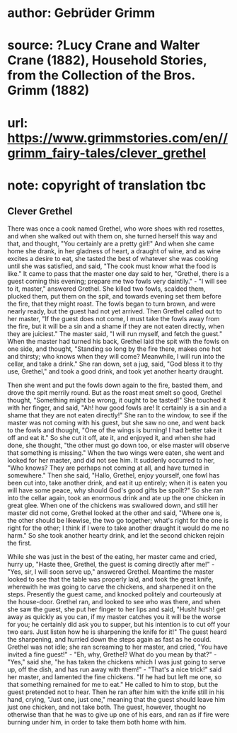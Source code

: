 # author: Gebrüder Grimm
# source: ?Lucy Crane and Walter Crane (1882), Household Stories, from the Collection of the Bros. Grimm (1882)
# url: https://www.grimmstories.com/en//grimm_fairy-tales/clever_grethel
# note: copyright of translation tbc

## Clever Grethel 

There was once a cook named Grethel, who wore shoes with red rosettes,
and when she walked out with them on, she turned herself this way and
that, and thought, "You certainly are a pretty girl!" And when she
came home she drank, in her gladness of heart, a draught of wine, and as
wine excites a desire to eat, she tasted the best of whatever she was
cooking until she was satisfied, and said, "The cook must know what the
food is like."
It came to pass that the master one day said to her, "Grethel, there is
a guest coming this evening; prepare me two fowls very daintily." - "I
will see to it, master," answered Grethel. She killed two fowls,
scalded them, plucked them, put them on the spit, and towards evening
set them before the fire, that they might roast. The fowls began to turn
brown, and were nearly ready, but the guest had not yet arrived. Then
Grethel called out to her master, "If the guest does not come, I must
take the fowls away from the fire, but it will be a sin and a shame if
they are not eaten directly, when they are juiciest." The master said,
"I will run myself, and fetch the guest." When the master had turned
his back, Grethel laid the spit with the fowls on one side, and thought,
"Standing so long by the fire there, makes one hot and thirsty; who
knows when they will come? Meanwhile, I will run into the cellar, and
take a drink." She ran down, set a jug, said, "God bless it to thy
use, Grethel," and took a good drink, and took yet another hearty
draught.

Then she went and put the fowls down again to the fire, basted them, and
drove the spit merrily round. But as the roast meat smelt so good,
Grethel thought, "Something might be wrong, it ought to be tasted!"
She touched it with her finger, and said, "Ah! how good fowls are! It
certainly is a sin and a shame that they are not eaten directly!" She
ran to the window, to see if the master was not coming with his guest,
but she saw no one, and went back to the fowls and thought, "One of the
wings is burning! I had better take it off and eat it." So she cut it
off, ate it, and enjoyed it, and when she had done, she thought, "the
other must go down too, or else master will observe that something is
missing." When the two wings were eaten, she went and looked for her
master, and did not see him. It suddenly occurred to her, "Who knows?
They are perhaps not coming at all, and have turned in somewhere." Then
she said, "Hallo, Grethel, enjoy yourself, one fowl has been cut into,
take another drink, and eat it up entirely; when it is eaten you will
have some peace, why should God's good gifts be spoilt?" So she ran
into the cellar again, took an enormous drink and ate up the one chicken
in great glee. When one of the chickens was swallowed down, and still
her master did not come, Grethel looked at the other and said, "Where
one is, the other should be likewise, the two go together; what's right
for the one is right for the other; I think if I were to take another
draught it would do me no harm." So she took another hearty drink, and
let the second chicken rejoin the first.

While she was just in the best of the eating, her master came and cried,
hurry up, "Haste thee, Grethel, the guest is coming directly after
me!" - "Yes, sir, I will soon serve up," answered Grethel. Meantime
the master looked to see that the table was properly laid, and took the
great knife, wherewith he was going to carve the chickens, and sharpened
it on the steps. Presently the guest came, and knocked politely and
courteously at the house-door. Grethel ran, and looked to see who was
there, and when she saw the guest, she put her finger to her lips and
said, "Hush! hush! get away as quickly as you can, if my master catches
you it will be the worse for you; he certainly did ask you to supper,
but his intention is to cut off your two ears. Just listen how he is
sharpening the knife for it!" The guest heard the sharpening, and
hurried down the steps again as fast as he could. Grethel was not idle;
she ran screaming to her master, and cried, "You have invited a fine
guest!" - "Eh, why, Grethel? What do you mean by that?" - "Yes,"
said she, "he has taken the chickens which I was just going to serve
up, off the dish, and has run away with them!" - "That's a nice
trick!" said her master, and lamented the fine chickens. "If he had
but left me one, so that something remained for me to eat." He called
to him to stop, but the guest pretended not to hear. Then he ran after
him with the knife still in his hand, crying, "Just one, just one,"
meaning that the guest should leave him just one chicken, and not take
both. The guest, however, thought no otherwise than that he was to give
up one of his ears, and ran as if fire were burning under him, in order
to take them both home with him.
